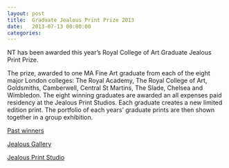 ```yaml
---
layout: post
title:  Graduate Jealous Print Prize 2013
date:   2013-07-13 00:00:00
categories: 
---
```


NT has been awarded this year’s Royal College of Art Graduate Jealous Print Prize.

The prize, awarded to one MA Fine Art graduate from each of the eight major London colleges: The Royal Academy, The Royal College of Art, Goldsmiths, Camberwell, Central St Martins, The Slade, Chelsea and Wimbledon. The eight winning graduates are awarded an all expenses paid residency at the Jealous Print Studios. Each graduate creates a new limited edition print. The portfolio of each years’ graduate prints are then shown together in a group exhibition.

<a href="http://www.jealousgallery.com/graduatePrize.asp" _target="_blank">Past winners</a>

<a href="http://www.jealousgallery.com" _target="_blank">Jealous Gallery</a>

<a href="http://www.jealousprints.com" _target="_blank">Jealous Print Studio</a>
